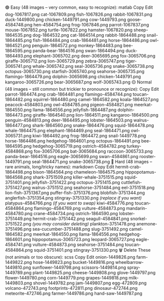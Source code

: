 🟢 Easy (48 images – very common, easy to recognize):
matlab
Copy
Edit
dog-1067817.png
cat-1067809.png
fish-1067826.png
rabbit-1067831.png
duck-1449800.png
chicken-1449791.png
cow-1449793.png
goose-4584748.png
hen-4584754.png
frog-1067846.png
parrot-1067837.png
mouse-1067852.png
turtle-1067822.png
hamster-1067820.png
sheep-1864535.png
dog-1864532.png
cat-1864514.png
rabbit-1864488.png
snail-1864485.png
fish-1864484.png
crab-1864481.png
horse-1864486.png
owl-1864521.png
penguin-1864572.png
monkey-1864483.png
bee-1864595.png
panda-bear-1864516.png
swan-1864494.png
duck-1864493.png
elephant-3065702.png
deer-3065695.png
fox-3065706.png
giraffe-3065712.png
lion-3065729.png
zebra-3065747.png
tiger-3065741.png
whale-3065742.png
seal-3065736.png
snake-3065738.png
octopus-3065730.png
starfish-3065740.png
seahorse-3065735.png
flamingo-1864479.png
dolphin-3065698.png
chicken-1449791.png
kangaroo-3065726.png
bear-3065687.png
wolf-3065743.png
🟡 Normal (48 images – still common but trickier to pronounce or recognize):
Copy
Edit
parrot-1864474.png
crab-1864481.png
flamingo-4584744.png
toucan-1864482.png
squirrel-1864480.png
camel-1864582.png
koala-1864527.png
peacock-4584803.png
owl-4584785.png
pigeon-4584821.png
meerkat-1864550.png
llama-1864556.png
jellyfish-1864487.png
dolphin-1864473.png
giraffe-1864540.png
lion-1864511.png
kangaroo-1864500.png
penguin-4584813.png
deer-1864495.png
lobster-1864503.png
walrus-1864477.png
shark-1864560.png
snake-1864476.png
squid-1864478.png
whale-1864475.png
elephant-1864469.png
seal-1864471.png
owl-3065731.png
kiwi-1864492.png
frog-1864472.png
snail-1449778.png
horse-1864486.png
hedgehog-1864601.png
octopus-1864491.png
bee-1864595.png
hedgehog-3065719.png
ostrich-4584782.png
turkey-4584868.png
fox-3065706.png
bat-3065684.png
raccoon-3065733.png
panda-bear-1864516.png
eagle-3065699.png
swan-4584861.png
rooster-1449791.png
seal-1864471.png
snake-3065738.png
🔴 Hard (48 images – rare animals, long/tricky names):
markdown
Copy
Edit
hermit-crab-1864498.png
bison-1864564.png
chameleon-1864575.png
hippopotamus-1864568.png
shark-3751509.png
killer-whale-3751515.png
squid-3751401.png
jellyfish-3751422.png
octopus-3751415.png
cuttlefish-3751427.png
walrus-3751512.png
seahorse-3751484.png
eel-3751518.png
lion-fish-3751367.png
puffer-fish-3751376.png
blobfish-3751344.png
anglerfish-3751354.png
stingray-3751330.png *(replace if you want)*
platypus-4584766.png *(if you want to swap)*
kiwi-4584776.png
toucan-4584864.png
flamingo-4584769.png
vulture-4584873.png
mandarin-4584780.png
crane-4584734.png
ostrich-1864590.png
lobster-3751449.png
hermit-crab-3751442.png
seagull-4584841.png
snorkel-3751522.png *(you may consider deleting)*
plankton-3751478.png
anemone-3751496.png
sea-cucumber-3751488.png
slug-3751492.png
camel-1864582.png
meerkat-1864550.png
llama-1864556.png
hedgehog-1864601.png
hippopotamus-3065723.png
leopard-3065727.png
eagle-4584741.png
vulture-4584873.png
seahorse-3751484.png
toucan-4584864.png
squid-3751401.png
stingray-3751330.png
🗑️ Delete These (not animals or too obscure):
scss
Copy
Edit
onion-1449826.png
farm-1449822.png
hose-1449823.png
bucket-1449816.png
wheelbarrow-1449810.png
sunflower-1449798.png
scissors-1449814.png
spray-1449789.png
plant-1449825.png
cheese-1449808.png
glove-1449797.png
flower-1449780.png
corn-1449779.png
grapes-1449818.png
milk-1449803.png
shovel-1449782.png
jam-1449807.png
egg-472809.png
volcano-472743.png
footprints-472811.png
dinosaur-472744.png
meteorite-472746.png
farmer-1449786.png
hand-saw-1449787.png